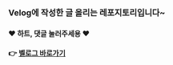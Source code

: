 ### Velog에 작성한 글 올리는 레포지토리입니다~
#### ❤️ 하트, 댓글 눌러주세용 ❤️
#### 👉 [벨로그 바로가기](https://velog.io/@ssossosso/posts)
